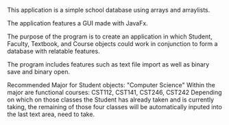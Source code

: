 This application is a simple school database using arrays and arraylists.

The application features a GUI made with JavaFx.

The purpose of the program is to create an application in which Student, Faculty, Textbook, and Course objects could work in conjunction to form a database with relatable features.

The program includes features such as text file import as well as binary save and binary open.

Recommended Major for Student objects: "Computer Science"
Within the major are functional courses: CST112, CST141, CST246, CST242
Depending on which on those classes the Student has already taken and is currently taking, the remaining of those four classes will be automatically inputed into the last text area, need to take.
